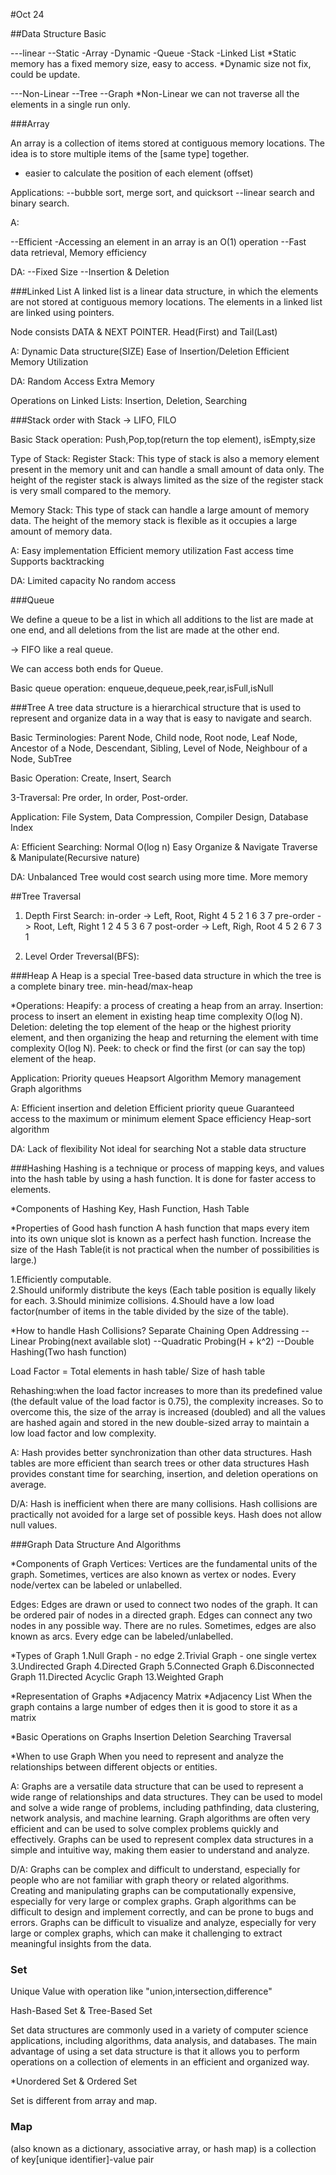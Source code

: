 #Oct 24

##Data Structure Basic

---linear
    --Static
        -Array
    -Dynamic
        -Queue
        -Stack
        -Linked List
*Static memory has a fixed memory size, easy to access.
*Dynamic size not fix, could be update.

---Non-Linear
    --Tree
    --Graph
*Non-Linear we can not traverse all the elements in a single run only.

###Array

An array is a collection of items stored at contiguous memory locations. 
The idea is to store multiple items of the [same type] together.
* easier to calculate the position of each element (offset)

Applications:
--bubble sort, merge sort, and quicksort
--linear search and binary search.

A:

--Efficient 
    -Accessing an element in an array is an O(1) operation
--Fast data retrieval, Memory efficiency

DA:
--Fixed Size
--Insertion & Deletion

###Linked List
A linked list is a linear data structure, in which the elements are not stored at contiguous memory locations. 
The elements in a linked list are linked using pointers.

Node consists DATA & NEXT POINTER.
Head(First) and Tail(Last)

A:
Dynamic Data structure(SIZE)
Ease of Insertion/Deletion
Efficient Memory Utilization

DA:
Random Access
Extra Memory

Operations on Linked Lists:
Insertion, Deletion, Searching

###Stack
order with Stack -> LIFO, FILO

Basic Stack operation:
Push,Pop,top(return the top element), isEmpty,size

Type of Stack:
Register Stack: This type of stack is also a memory element present in the memory unit and can handle a small amount of data only. 
The height of the register stack is always limited as the size of the register stack is very small compared to the memory.

Memory Stack: This type of stack can handle a large amount of memory data. 
The height of the memory stack is flexible as it occupies a large amount of memory data.

A:
Easy implementation
Efficient memory utilization
Fast access time 
Supports backtracking

DA:
Limited capacity
No random access

###Queue

We define a queue to be a list in which all additions to the list are made at one end, 
and all deletions from the list are made at the other end.

-> FIFO like a real queue.

We can access both ends for Queue.

Basic queue operation:
enqueue,dequeue,peek,rear,isFull,isNull


###Tree
A tree data structure is a hierarchical structure 
that is used to represent and organize data in a way that is easy to navigate and search.

Basic Terminologies:
Parent Node, Child node, Root node, Leaf Node, Ancestor of a Node,
Descendant, Sibling, Level of Node, Neighbour of a Node, SubTree

Basic Operation:
Create, Insert, Search

3-Traversal:
Pre order, In order, Post-order.

Application:
File System, Data Compression, Compiler Design, Database Index

A:
Efficient Searching: Normal O(log n)
Easy Organize & Navigate
Traverse & Manipulate(Recursive nature)

DA:
Unbalanced Tree would cost search using more time.
More memory

##Tree Traversal
1. Depth First Search:
    in-order -> Left, Root, Right    4 5 2 1 6 3 7
    pre-order -> Root, Left, Right   1 2 4 5 3 6 7
    post-order -> Left, Righ, Root   4 5 2 6 7 3 1
    
2. Level Order Treversal(BFS):
   
   
   
###Heap
A Heap is a special Tree-based data structure in which the tree is a complete binary tree.
min-head/max-heap

*Operations:
Heapify: a process of creating a heap from an array.
Insertion: process to insert an element in existing heap time complexity O(log N).
Deletion: deleting the top element of the heap or the highest priority element, and then organizing the heap and returning the element with time complexity O(log N).
Peek: to check or find the first (or can say the top) element of the heap.

Application:
Priority queues
Heapsort Algorithm
Memory management
Graph algorithms

A:
Efficient insertion and deletion
Efficient priority queue
Guaranteed access to the maximum or minimum element
Space efficiency
Heap-sort algorithm

DA:
Lack of flexibility
Not ideal for searching
Not a stable data structure

###Hashing
Hashing is a technique or process of mapping keys, and values into the hash table by using a hash function. 
It is done for faster access to elements.

*Components of Hashing
Key, Hash Function, Hash Table

*Properties of Good hash function
A hash function that maps every item into its own unique slot is known as a perfect hash function.
Increase the size of the Hash Table(it is not practical when the number of possibilities is large.)

1.Efficiently computable.  
2.Should uniformly distribute the keys (Each table position is equally likely for each.
3.Should minimize collisions.
4.Should have a low load factor(number of items in the table divided by the size of the table).


*How to handle Hash Collisions?
Separate Chaining
Open Addressing
 --Linear Probing(next available slot)
 --Quadratic Probing(H + k^2)
 --Double Hashing(Two hash function)
 
Load Factor = Total elements in hash table/ Size of hash table

Rehashing:when the load factor increases to more than its predefined value (the default value of the load factor is 0.75), the complexity increases. So to overcome this, the size of the array is increased (doubled) and all the values are hashed again and stored in the new double-sized array to 
maintain a low load factor and low complexity.

A:
Hash provides better synchronization than other data structures.
Hash tables are more efficient than search trees or other data structures
Hash provides constant time for searching, insertion, and deletion operations on average.

D/A:
Hash is inefficient when there are many collisions.
Hash collisions are practically not avoided for a large set of possible keys.
Hash does not allow null values. 


###Graph Data Structure And Algorithms

*Components of Graph
Vertices: Vertices are the fundamental units of the graph. Sometimes, vertices are also known as vertex or nodes. 
Every node/vertex can be labeled or unlabelled.

Edges: Edges are drawn or used to connect two nodes of the graph. It can be ordered pair of nodes in a directed graph. Edges can connect any two nodes in any possible way. There are no rules. 
Sometimes, edges are also known as arcs. Every edge can be labeled/unlabelled.

*Types of Graph
1.Null Graph - no edge
2.Trivial Graph - one single vertex
3.Undirected Graph
4.Directed Graph
5.Connected Graph
6.Disconnected Graph
11.Directed Acyclic Graph
13.Weighted Graph

*Representation of Graphs
    *Adjacency Matrix
    *Adjacency List
When the graph contains a large number of edges then it is good to store it as a matrix

*Basic Operations on Graphs
Insertion
Deletion
Searching
Traversal

*When to use Graph
When you need to represent and analyze the relationships between different objects or entities. 

A:
Graphs are a versatile data structure that can be used to represent a wide range of relationships and data structures.
They can be used to model and solve a wide range of problems, including pathfinding, data clustering, network analysis, and machine learning.
Graph algorithms are often very efficient and can be used to solve complex problems quickly and effectively.
Graphs can be used to represent complex data structures in a simple and intuitive way, making them easier to understand and analyze.

D/A:
Graphs can be complex and difficult to understand, especially for people who are not familiar with graph theory or related algorithms.
Creating and manipulating graphs can be computationally expensive, especially for very large or complex graphs.
Graph algorithms can be difficult to design and implement correctly, and can be prone to bugs and errors.
Graphs can be difficult to visualize and analyze, especially for very large or complex graphs, which can make it challenging to extract meaningful insights from the data.

### Set
Unique Value with operation like "union,intersection,difference"

Hash-Based Set & Tree-Based Set

Set data structures are commonly used in a variety of computer science applications, 
including algorithms, data analysis, and databases. The main advantage of using a set data structure is that it allows you to perform operations on a collection of elements in an efficient and organized way.

*Unordered Set & Ordered Set

Set is different from array and map.

### Map
(also known as a dictionary, associative array, or hash map)
is a collection of key[unique identifier]-value pair
